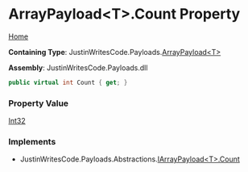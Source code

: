 # ArrayPayload\<T\>\.Count Property

[Home](../../../README.md)

**Containing Type**: JustinWritesCode\.Payloads\.[ArrayPayload\<T\>](../README.md)

**Assembly**: JustinWritesCode\.Payloads\.dll

```csharp
public virtual int Count { get; }
```

### Property Value

[Int32](https://docs.microsoft.com/en-us/dotnet/api/system.int32)

### Implements

* JustinWritesCode\.Payloads\.Abstractions\.[IArrayPayload\<T\>.Count](../../Abstractions/IArrayPayload-1/Count/README.md)
